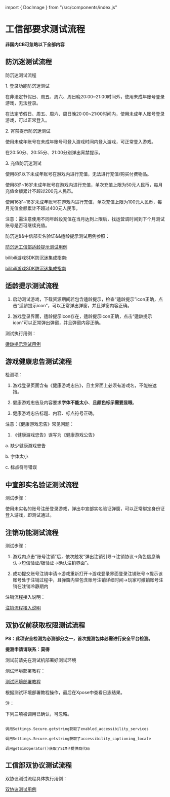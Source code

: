 import { DocImage } from "/src/components/index.js"

# 工信部要求测试流程

**非国内CB可忽略以下全部内容**

## 防沉迷测试流程

防沉迷测试流程

1\. 登录功能防沉迷测试

在非法定节假日、周五、周六、周日晚20:00\~21:00时间外，使用未成年账号登录游戏，无法登录。

在法定节假日、周五、周六、周日晚20:00\~21:00时间内，使用未成年人账号登录游戏，可以正常登入。

2\. 宵禁提示防沉迷测试

使用未成年账号在未成年账号可登入游戏时间内登入游戏，可正常登入游戏。

在20:50分、20:55分、21:00分别弹出宵禁提示。

3\. 充值防沉迷测试

使用8岁以下未成年账号在游戏内进行充值，无法进行充值/购买付费物品。

使用8岁\~16岁未成年账号在游戏内进行充值，单次充值上限为50元人民币，每月充值金额累计不超过200元人民币。

使用16岁\~18岁未成年账号在游戏内进行充值，单次充值上限为100元人民币，每月充值金额累计不超过400元人民币。

注意：需注意使用不同年龄段充值在当月达到上限后，找运营调时间到下个月测试账号是否可继续充值。

防沉迷&&中信部实名验证&&适龄提示测试用例参照：

[防沉迷工信部适龄提示测试用例](https://qaq.com/static/public/SDK/%E5%B7%A5%E4%BF%A1%E9%83%A8%E8%A7%84%E8%8C%83%E6%96%87%E6%A1%A3/%E5%8F%8C%E5%8D%8F%E8%AE%AE%E8%A7%84%E8%8C%83%E7%94%A8%E4%BE%8B.xlsx?download=true)

bilibili游戏SDK防沉迷集成指南:

[bilibili游戏SDK防沉迷集成指南](https://open.biligame.com/docs/%23/view/5e29ad10ba1211ec836ad69817578ac6/18ae5e40c05011ec836ad69817578ac6)

## 适龄提示测试流程

1. 启动测试游戏，下载资源期间若包含适龄提示，检查“适龄提示”icon正确，点击“适龄提示icon”，可以正常弹出弹窗，并且弹窗内容正确。

2. 游戏登录界面，适龄提示icon存在，适龄提示icon正确，点击“适龄提示icon”可以正常弹出弹窗，并且弹窗内容正确。

测试执行用例：

[适龄提示测试用例](https://qaq.com/static/public/SDK/%E5%B7%A5%E4%BF%A1%E9%83%A8%E8%A7%84%E8%8C%83%E6%96%87%E6%A1%A3/%E5%9B%BD%E5%86%85%E4%B8%AD%E5%AE%A3%E9%83%A8%E9%98%B2%E6%B2%89%E8%BF%B7%E9%80%82%E9%BE%84%E6%B5%8B%E8%AF%95%E7%94%A8%E4%BE%8B.xlsx?download=true)

## 游戏健康忠告测试流程

检测项：

1. 游戏登录页面含有《健康游戏忠告》，且主界面上必须有游戏名，不能被遮挡。

2. 健康游戏忠告及内容要求**字体不能太小**、**且颜色标示需要显眼**。

3. 健康游戏忠告标题、内容、标点符号正确。

<DocImage src='sdkMIIT/37e9c11e4940ee3ca2d172f07e397490.png'></DocImage>

注意：《健康游戏忠告》常见问题：

1.  《健康游戏忠告》误写为《健康游戏公告》

<DocImage src='sdkMIIT/2714a10bfa8881121095fbb51473730f.png'></DocImage>

a. 缺少健康游戏忠告

b. 字体太小

c. 标点符号错误

## 中宣部实名验证测试流程

测试步骤：

使用未实名的账号注册登录游戏，弹出中宣部实名验证弹窗，可以正常绑定身份证登入游戏，即测试通过。

## 注销功能测试流程

<DocImage src='sdkMIIT/08b5d544775cf17071afa60287664cef.png'></DocImage>

测试步骤：

1. 游戏内点击“账号注销”后，依次触发“弹出注销引导-\>注销协议-\>角色信息确认-\>短信验证/极验证-\>确认注销界面”。

2. 成功提交账号注销申请-\>游戏重新打开-\>游戏登录界面登录注销账号-\>提示该账号处于注销过程中，且弹窗内容包含账号注销详细时间-\>玩家可撤销账号注销在注销冷静期内

注销流程接入说明：

[注销流程接入说明](https://open.biligame.com/docs/%23/view/5e29ad10ba1211ec836ad69817578ac6/46ed24500bc611edbd59128f47d3a020)

## 双协议前获取权限测试流程

**PS：此项安全检测为必测部分之一，首次提测包体必需进行安全平台检测。**

**提测申请请联系：莫得**

测试前请先在测试机部署好测试环境

测试环境部署教程：

[测试环境部署教程](https://qaq.com/docs/services/solution/flow/SDK%E5%90%88%E8%A7%84%E6%A3%80%E6%B5%8B%E6%B5%81%E7%A8%8B%23%E5%90%88%E8%A7%84%E6%9D%83%E9%99%90%E6%A3%80%E6%B5%8B)

根据测试环境部署教程操作，最后在Xpose中查看日志结果。

注：

下列三项被调用已确认，可忽略。

```

调用Settings.Secure.getstring获取了enabled_accessibility_services

调用Settings.Secure.getstring获取了accessibility_captioning_locale

调用getSimOperator()获取了SIM卡提供商代码

```
## 工信部双协议测试流程

双协议测试流程具体执行用例：

[双协议测试用例](https://qaq.com/static/public/SDK/%E5%B7%A5%E4%BF%A1%E9%83%A8%E8%A7%84%E8%8C%83%E6%96%87%E6%A1%A3/%E5%8F%8C%E5%8D%8F%E8%AE%AE%E8%A7%84%E8%8C%83%E7%94%A8%E4%BE%8B.xlsx?download=true)
